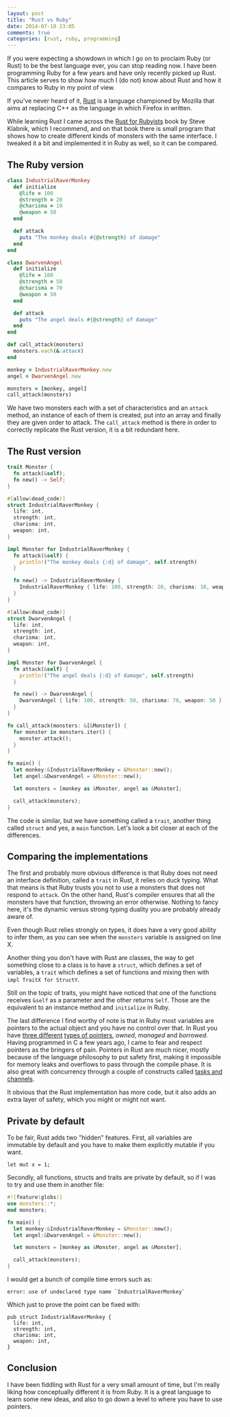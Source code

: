 ```yaml
---
layout: post
title: "Rust vs Ruby"
date: 2014-07-10 23:05
comments: true
categories: [rust, ruby, programming]
---
```


If you were expecting a showdown in which I go on to proclaim Ruby (or Rust) to
be the best language ever, you can stop reading now. I have been programming
Ruby for a few years and have only recently picked up Rust. This article serves
to show how much I (do not) know about Rust and how it compares to Ruby in my
point of view.

If you've never heard of it, [Rust](http://www.rust-lang.org/) is a language
championed by Mozilla that aims at replacing C++ as the language in which
Firefox in written.

While learning Rust I came across the [Rust for
Rubyists](http://www.rustforrubyists.com/book/index.html) book by Steve Klabnik,
which I recommend, and on that book there is small program that shows how to
create different kinds of monsters with the same interface. I tweaked it a bit
and implemented it in Ruby as well, so it can be compared.

## The Ruby version

``` ruby
class IndustrialRaverMonkey
  def initialize
    @life = 100
    @strength = 20
    @charisma = 10
    @weapon = 50
  end

  def attack
    puts "The monkey deals #{@strength} of damage"
  end
end

class DwarvenAngel
  def initialize
    @life = 100
    @strength = 50
    @charisma = 70
    @weapon = 50
  end

  def attack
    puts "The angel deals #{@strength} of damage"
  end
end

def call_attack(monsters)
  monsters.each(&:attack)
end

monkey = IndustrialRaverMonkey.new
angel = DwarvenAngel.new

monsters = [monkey, angel]
call_attack(monsters)
```

We have two monsters each with a set of characteristics and an `attack` method,
an instance of each of them is created, put into an array and finally they are
given order to attack. The `call_attack` method is there in order to correctly
replicate the Rust version, it is a bit redundant here.

## The Rust version

``` rust
trait Monster {
  fn attack(&self);
  fn new() -> Self;
}

#[allow(dead_code)]
struct IndustrialRaverMonkey {
  life: int,
  strength: int,
  charisma: int,
  weapon: int,
}

impl Monster for IndustrialRaverMonkey {
  fn attack(&self) {
    println!("The monkey deals {:d} of damage", self.strength)
  }

  fn new() -> IndustrialRaverMonkey {
    IndustrialRaverMonkey { life: 100, strength: 20, charisma: 10, weapon: 50 }
  }
}

#[allow(dead_code)]
struct DwarvenAngel {
  life: int,
  strength: int,
  charisma: int,
  weapon: int,
}

impl Monster for DwarvenAngel {
  fn attack(&self) {
    println!("The angel deals {:d} of damage", self.strength)
  }

  fn new() -> DwarvenAngel {
    DwarvenAngel { life: 100, strength: 50, charisma: 70, weapon: 50 }
  }
}

fn call_attack(monsters: &[&Monster]) {
  for monster in monsters.iter() {
    monster.attack();
  }
}

fn main() {
  let monkey:&IndustrialRaverMonkey = &Monster::new();
  let angel:&DwarvenAngel = &Monster::new();

  let monsters = [monkey as &Monster, angel as &Monster];

  call_attack(monsters);
}
```

The code is similar, but we have something called a `trait`, another thing
called `struct` and yes, a `main` function. Let's look a bit closer at each of
the differences.

## Comparing the implementations

The first and probably more obvious difference is that Ruby does not need an
interface definition, called a `trait` in Rust, it relies on duck typing. What
that means is that Ruby trusts you not to use a monsters that does not respond
to `attack`. On the other hand, Rust's compiler ensures that all the monsters
have that function, throwing an error otherwise. Nothing to fancy here, it's the
dynamic versus strong typing duality you are probably already aware of.

Even though Rust relies strongly on types, it does have a very good ability to
infer them, as you can see when the `monsters` variable is assigned on line X.

Another thing you don't have with Rust are classes, the way to get something
close to a class is to have a `struct`, which defines a set of variables, a
`trait` which defines a set of functions and mixing then with `impl TraitX for
StructY`.

Still on the topic of traits, you might have noticed that one of the functions
receives `&self` as a parameter and the other returns `Self`. Those are the
equivalent to an instance method and `initialize` in Ruby.

The last difference I find worthy of note is that in Ruby most variables are
pointers to the actual object and you have no control over that. In Rust you
have [three different](http://doc.rust-lang.org/0.11.0/guide-lifetimes.html)
[types of pointers](http://words.steveklabnik.com/pointers-in-rust-a-guide),
*owned*, *managed* and *borrowed*. Having programmed in C a few years ago, I
came to fear and respect pointers as the bringers of pain. Pointers in Rust are
much nicer, mostly because of the language philosophy to put safety first,
making it impossible for memory leaks and overflows to pass through the compile
phase. It is also great with concurrency through a couple of constructs called
[tasks and channels](http://doc.rust-lang.org/0.11.0/guide-tasks.html).

It obvious that the Rust implementation has more code, but it also adds an extra
layer of safety, which you might or might not want.

## Private by default

To be fair, Rust adds two "hidden" features. First, all variables are immutable
by default and you have to make them explicitly mutable if you want.

```
let mut x = 1;
```

Secondly, all functions, structs and traits are private by default, so if I was
to try and use them in another file:

``` rust
#![feature(globs)]
use monsters::*;
mod monsters;

fn main() {
  let monkey:&IndustrialRaverMonkey = &Monster::new();
  let angel:&DwarvenAngel = &Monster::new();

  let monsters = [monkey as &Monster, angel as &Monster];

  call_attack(monsters);
}
```

I would get a bunch of compile time errors such as:

```
error: use of undeclared type name `IndustrialRaverMonkey`
```

Which just to prove the point can be fixed with:

```
pub struct IndustrialRaverMonkey {
  life: int,
  strength: int,
  charisma: int,
  weapon: int,
}
```

## Conclusion

I have been fiddling with Rust for a very small amount of time, but I'm really
liking how conceptually different it is from Ruby. It is a great language to
learn some new ideas, and also to go down a level to where you have to use
pointers.
